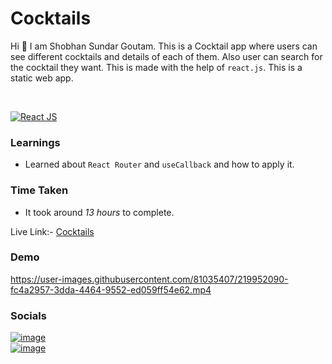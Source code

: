 # Cocktails

Hi 👋 I am Shobhan Sundar Goutam. This is a Cocktail app where users can see different cocktails and details of each of them. Also user can search for the cocktail they want. This is made with the help of `react.js`. This is a static web app.

<br>

[![React JS](https://img.shields.io/badge/ReactJS-blue.svg)](https://opensource.org/licenses/)

### Learnings

- Learned about `React Router` and `useCallback` and how to apply it.

### Time Taken

- It took around _13 hours_ to complete.

Live Link:- [Cocktails](https://cocktails-react-ssg.netlify.app/)

### Demo


https://user-images.githubusercontent.com/81035407/219952090-fc4a2957-3dda-4464-9552-ed059ff54e62.mp4

### Socials

[![image](https://img.shields.io/badge/LinkedIn-0077B5?style=for-the-badge&logo=linkedin&logoColor=white)](https://www.linkedin.com/in/shobhan-sundar-goutam/)
<br />
[![image](https://img.shields.io/badge/Twitter-1DA1F2?style=for-the-badge&logo=twitter&logoColor=white)](https://twitter.com/shobhantwts)
